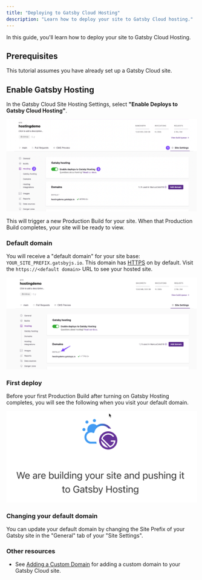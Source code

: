 ```yaml
---
title: "Deploying to Gatsby Cloud Hosting"
description: "Learn how to deploy your site to Gatsby Cloud hosting."
---
```


In this guide, you'll learn how to deploy your site to Gatsby Cloud Hosting.

## Prerequisites

This tutorial assumes you have already set up a Gatsby Cloud site.

## Enable Gatsby Hosting

In the Gatsby Cloud Site Hosting Settings, select **"Enable Deploys to Gatsby Cloud Hosting"**.

![steps to enable gatsby cloud hosting](../../images/enable-gatsby-cloud-hosting.png)

This will trigger a new Production Build for your site. When that Production Build completes, your site will be ready to view.

### Default domain

You will receive a "default domain" for your site base: `YOUR_SITE_PREFIX.gatsbyjs.io`. This domain has [HTTPS](https://developer.mozilla.org/en-US/docs/Glossary/https) on by default. Visit the `https://<default domain>` URL to see your hosted site.

![default domain in gatsby cloud hosting settings](../../images/hosting-domain-default.png)

### First deploy

Before your first Production Build after turning on Gatsby Hosting completes, you will see the following when you visit your default domain.

![First Deploy Waiting Screen](../../images/first-deploy-page.png)

### Changing your default domain

You can update your default domain by changing the Site Prefix of your Gatsby site in the "General" tab of your "Site Settings".

### Other resources

- See [Adding a Custom Domain](/docs/how-to/cloud/adding-a-custom-domain) for adding a custom domain to your Gatsby Cloud site.
